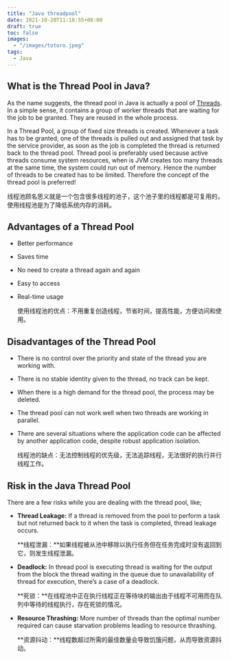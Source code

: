 ```yaml
---
title: "Java threadpool"
date: 2021-10-20T11:18:55+08:00
draft: true
toc: false
images:
  - "/images/totoro.jpeg"
tags: 
  - Java
---
```


## **What is the Thread Pool in Java?**

As the name suggests, the thread pool in Java is actually a pool of [Threads](https://www.edureka.co/blog/java-thread/). In a simple sense, it contains a group of worker threads that are waiting for the job to be granted. They are reused in the whole process.

In a Thread Pool, a group of fixed size threads is created. Whenever a task has to be granted, one of the threads is pulled out and assigned that task by the service provider, as soon as the job is completed the thread is returned back to the thread pool. Thread pool is preferably used because active threads consume system resources, when is JVM creates too many threads at the same time, the system could run out of memory. Hence the number of threads to be created has to be limited. Therefore the concept of the thread pool is preferred!

线程池顾名思义就是一个包含很多线程的池子，这个池子里的线程都是可复用的，使用线程池是为了降低系统内存的消耗。

## **Advantages of a Thread Pool**

- Better performance

- Saves time

- No need to create a thread again and again

- Easy to access

- Real-time usage

  使用线程池的优点：不用重复创造线程，节省时间，提高性能，方便访问和使用。

## **Disadvantages of the Thread Pool**

- There is no control over the priority and state of the thread you are working with.

- There is no stable identity given to the thread, no track can be kept.

- When there is a high demand for the thread pool, the process may be deleted.

- The thread pool can not work well when two threads are working in parallel.

- There are several situations where the application code can be affected by another application code, despite robust application isolation.

  线程池的缺点：无法控制线程的优先级，无法追踪线程，无法很好的执行并行线程工作。

## **Risk in the Java Thread Pool**

There are a few risks while you are dealing with the thread pool, like;

- **Thread Leakage:** If a thread is removed from the pool to perform a task but not returned back to it when the task is completed, thread leakage occurs.

  **线程泄漏：**如果线程被从池中移除以执行任务但在任务完成时没有返回到它，则发生线程泄漏。

- **Deadlock:** In thread pool is executing thread is waiting for the output from the block the thread waiting in the queue due to unavailability of thread for execution, there’s a case of a deadlock.

  **死锁：**在线程池中正在执行线程正在等待块的输出由于线程不可用而在队列中等待的线程执行，存在死锁的情况。

- **Resource Thrashing:** More number of threads than the optimal number required can cause starvation problems leading to resource thrashing.

  **资源抖动：**线程数超过所需的最佳数量会导致饥饿问题，从而导致资源抖动。

